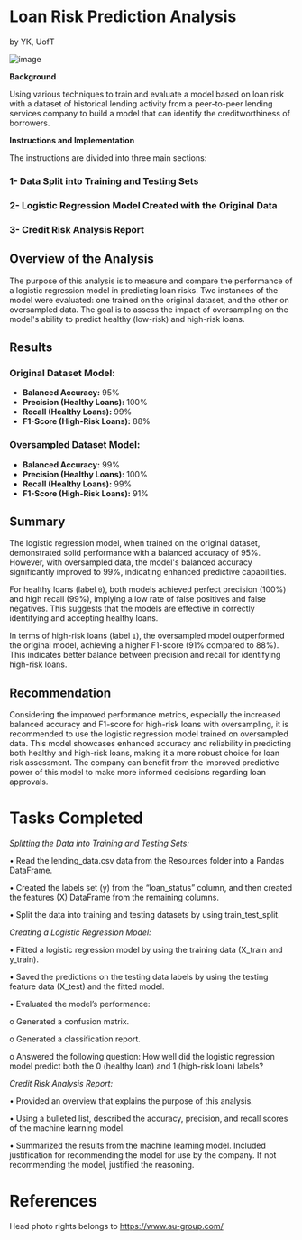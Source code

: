# Loan Risk Prediction Analysis

by YK, UofT

![image](https://github.com/YargKlnc/credit-risk-classification/assets/142269763/b5c1216e-3aba-4ad6-a568-9e3a766ba089)


**Background**

Using various techniques to train and evaluate a model based on loan risk with a dataset of historical lending activity from a peer-to-peer lending services company to build a model that can identify the creditworthiness of borrowers.


**Instructions and Implementation**

The instructions are divided into three main sections:


### 1- Data Split into Training and Testing Sets

### 2- Logistic Regression Model Created with the Original Data

### 3- Credit Risk Analysis Report

## Overview of the Analysis

The purpose of this analysis is to measure and compare the performance of a logistic regression model in predicting loan risks. Two instances of the model were evaluated: one trained on the original dataset, and the other on oversampled data. The goal is to assess the impact of oversampling on the model's ability to predict healthy (low-risk) and high-risk loans.

## Results

### Original Dataset Model:

- **Balanced Accuracy:** 95%
- **Precision (Healthy Loans):** 100%
- **Recall (Healthy Loans):** 99%
- **F1-Score (High-Risk Loans):** 88%

### Oversampled Dataset Model:

- **Balanced Accuracy:** 99%
- **Precision (Healthy Loans):** 100%
- **Recall (Healthy Loans):** 99%
- **F1-Score (High-Risk Loans):** 91%

## Summary

The logistic regression model, when trained on the original dataset, demonstrated solid performance with a balanced accuracy of 95%. However, with oversampled data, the model's balanced accuracy significantly improved to 99%, indicating enhanced predictive capabilities.

For healthy loans (label `0`), both models achieved perfect precision (100%) and high recall (99%), implying a low rate of false positives and false negatives. This suggests that the models are effective in correctly identifying and accepting healthy loans.

In terms of high-risk loans (label `1`), the oversampled model outperformed the original model, achieving a higher F1-score (91% compared to 88%). This indicates better balance between precision and recall for identifying high-risk loans.

## Recommendation

Considering the improved performance metrics, especially the increased balanced accuracy and F1-score for high-risk loans with oversampling, it is recommended to use the logistic regression model trained on oversampled data. This model showcases enhanced accuracy and reliability in predicting both healthy and high-risk loans, making it a more robust choice for loan risk assessment. The company can benefit from the improved predictive power of this model to make more informed decisions regarding loan approvals.


# Tasks Completed


*Splitting the Data into Training and Testing Sets:*

• Read the lending_data.csv data from the Resources folder into a Pandas DataFrame.

• Created the labels set (y) from the “loan_status” column, and then created the features (X) DataFrame from the remaining columns.

• Split the data into training and testing datasets by using train_test_split.



*Creating a Logistic Regression Model:*

• Fitted a logistic regression model by using the training data (X_train and y_train).

• Saved the predictions on the testing data labels by using the testing feature data (X_test) and the fitted model.

• Evaluated the model’s performance:

o Generated a confusion matrix.

o Generated a classification report.

o Answered the following question: How well did the logistic regression model predict both the 0 (healthy loan) and 1 (high-risk loan) labels?



*Credit Risk Analysis Report:*

• Provided an overview that explains the purpose of this analysis.

• Using a bulleted list, described the accuracy, precision, and recall scores of the machine learning model.

• Summarized the results from the machine learning model. Included justification for recommending the model for use by the company. If not recommending the model, justified the reasoning.


# References

Head photo rights belongs to https://www.au-group.com/



